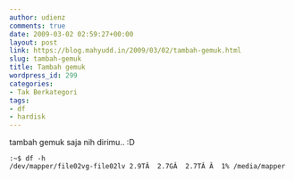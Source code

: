 ```yaml
---
author: udienz
comments: true
date: 2009-03-02 02:59:27+00:00
layout: post
link: https://blog.mahyudd.in/2009/03/02/tambah-gemuk.html
slug: tambah-gemuk
title: Tambah gemuk
wordpress_id: 299
categories:
- Tak Berkategori
tags:
- df
- hardisk
---
```


tambah gemuk saja nih dirimu.. :D

    
    :~$ df -h
    /dev/mapper/file02vg-file02lv 2.9TÂ  2.7GÂ  2.7TÂ Â  1% /media/mapper
